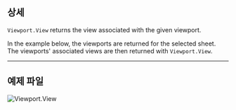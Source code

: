 ## 상세
`Viewport.View` returns the view associated with the given viewport.

In the example below, the viewports are returned for the selected sheet. The viewports' associated views are then returned with `Viewport.View`.
___
## 예제 파일

![Viewport.View](./Revit.Elements.Viewport.View_img.jpg)
